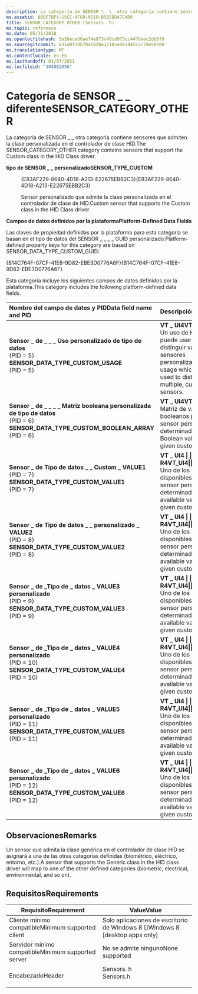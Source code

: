 ```yaml
---
description: La categoría de SENSOR \_ \_ otra categoría contiene sensores que admiten la clase personalizada en el controlador de clase HID.
ms.assetid: 866F7BF4-15CC-4F69-9510-B5858D47C4D0
title: SENSOR_CATEGORY_OTHER (Sensors. h)
ms.topic: reference
ms.date: 05/31/2018
ms.openlocfilehash: 5e26ece66ae74e873c48cd973cc447beec2dd8f9
ms.sourcegitcommit: 831e8f3db78ab820e1710cede244553c70e50500
ms.translationtype: MT
ms.contentlocale: es-ES
ms.lasthandoff: 01/07/2021
ms.locfileid: "104082056"
---
```

# <a name="sensor_category_other"></a><span data-ttu-id="6e98a-103">Categoría de SENSOR \_ \_ diferente</span><span class="sxs-lookup"><span data-stu-id="6e98a-103">SENSOR\_CATEGORY\_OTHER</span></span>

<span data-ttu-id="6e98a-104">La categoría de SENSOR \_ \_ otra categoría contiene sensores que admiten la clase personalizada en el controlador de clase HID.</span><span class="sxs-lookup"><span data-stu-id="6e98a-104">The SENSOR\_CATEGORY\_OTHER category contains sensors that support the Custom class in the HID Class driver.</span></span>

<dl> <dt>

<span data-ttu-id="6e98a-105"><span id="SENSOR_TYPE_CUSTOM"></span><span id="sensor_type_custom"></span>**tipo de SENSOR \_ \_ personalizado**</span><span class="sxs-lookup"><span data-stu-id="6e98a-105"><span id="SENSOR_TYPE_CUSTOM"></span><span id="sensor_type_custom"></span>**SENSOR\_TYPE\_CUSTOM**</span></span>
</dt> <dd> <dl> <dt>

<span data-ttu-id="6e98a-106">{E83AF229-8640-4D18-A213-E22675EBB2C3}</span><span class="sxs-lookup"><span data-stu-id="6e98a-106">{E83AF229-8640-4D18-A213-E22675EBB2C3}</span></span>
</dt> <dt>



<span data-ttu-id="6e98a-107">Sensor personalizado que admite la clase personalizada en el controlador de clase de HID.</span><span class="sxs-lookup"><span data-stu-id="6e98a-107">Custom sensor that supports the Custom class in the HID Class driver.</span></span>


</dt> </dl> </dd> </dl>

<span data-ttu-id="6e98a-108">**Campos de datos definidos por la plataforma**</span><span class="sxs-lookup"><span data-stu-id="6e98a-108">**Platform-Defined Data Fields**</span></span>

<span data-ttu-id="6e98a-109">Las claves de propiedad definidas por la plataforma para esta categoría se basan en el tipo de datos del SENSOR \_ \_ \_ \_ GUID personalizado:</span><span class="sxs-lookup"><span data-stu-id="6e98a-109">Platform-defined property keys for this category are based on SENSOR\_DATA\_TYPE\_CUSTOM\_GUID:</span></span>

<span data-ttu-id="6e98a-110">{B14C764F-07CF-41E8-9D82-EBE3D0776A6F}</span><span class="sxs-lookup"><span data-stu-id="6e98a-110">{B14C764F-07CF-41E8-9D82-EBE3D0776A6F}</span></span>

<span data-ttu-id="6e98a-111">Esta categoría incluye los siguientes campos de datos definidos por la plataforma.</span><span class="sxs-lookup"><span data-stu-id="6e98a-111">This category includes the following platform-defined data fields.</span></span>



| <span data-ttu-id="6e98a-112">Nombre del campo de datos y PID</span><span class="sxs-lookup"><span data-stu-id="6e98a-112">Data field name and PID</span></span>                                                                                                                                                                                                                                                                                    | <span data-ttu-id="6e98a-113">Descripción</span><span class="sxs-lookup"><span data-stu-id="6e98a-113">Description</span></span>                                                                                              |
|:-----------------------------------------------------------------------------------------------------------------------------------------------------------------------------------------------------------------------------------------------------------------------------------------------------------|:---------------------------------------------------------------------------------------------------------|
| <span id="SENSOR_DATA_TYPE_CUSTOM_USAGE"></span><span id="sensor_data_type_custom_usage"></span><dl> <span data-ttu-id="6e98a-114"><dt>**Sensor \_ de \_ \_ \_ Uso personalizado de tipo de datos**</dt> <dt> (PID = 5)</dt></span><span class="sxs-lookup"><span data-stu-id="6e98a-114"><dt>**SENSOR\_DATA\_TYPE\_CUSTOM\_USAGE**</dt> <dt> (PID = 5) </dt></span></span> </dl>                          | <span data-ttu-id="6e98a-115">**VT \_ UI4**</span><span class="sxs-lookup"><span data-stu-id="6e98a-115">**VT\_UI4**</span></span><br/> <span data-ttu-id="6e98a-116">Un uso de HID que se puede usar para distinguir varios sensores personalizados.</span><span class="sxs-lookup"><span data-stu-id="6e98a-116">A HID usage which can be used to distinguish multiple, custom sensors.</span></span><br/> |
| <span id="SENSOR_DATA_TYPE_CUSTOM_BOOLEAN_ARRAY"></span><span id="sensor_data_type_custom_boolean_array"></span><dl> <span data-ttu-id="6e98a-117"><dt>**Sensor \_ de \_ \_ \_ \_ Matriz booleana personalizada de tipo de datos**</dt> <dt> (PID = 6)</dt></span><span class="sxs-lookup"><span data-stu-id="6e98a-117"><dt>**SENSOR\_DATA\_TYPE\_CUSTOM\_BOOLEAN\_ARRAY**</dt> <dt> (PID = 6) </dt></span></span> </dl> | <span data-ttu-id="6e98a-118">**VT \_ UI4**</span><span class="sxs-lookup"><span data-stu-id="6e98a-118">**VT\_UI4**</span></span><br/> <span data-ttu-id="6e98a-119">Matriz de valores booleanos para un sensor personalizado determinado.</span><span class="sxs-lookup"><span data-stu-id="6e98a-119">An array of Boolean values for a given custom sensor.</span></span><br/>                  |
| <span id="SENSOR_DATA_TYPE_CUSTOM_VALUE1"></span><span id="sensor_data_type_custom_value1"></span><dl> <span data-ttu-id="6e98a-120"><dt>**Sensor \_ de Tipo de datos \_ \_ Custom \_ VALUE1**</dt> <dt> (PID = 7)</dt></span><span class="sxs-lookup"><span data-stu-id="6e98a-120"><dt>**SENSOR\_DATA\_TYPE\_CUSTOM\_VALUE1**</dt> <dt> (PID = 7) </dt></span></span> </dl>                       | <span data-ttu-id="6e98a-121">**VT \_ UI4 \| \| VT \_ R4**</span><span class="sxs-lookup"><span data-stu-id="6e98a-121">**VT\_UI4\|\|VT\_R4**</span></span><br/> <span data-ttu-id="6e98a-122">Uno de los seis valores disponibles para un sensor personalizado determinado.</span><span class="sxs-lookup"><span data-stu-id="6e98a-122">One of six available values for a given custom sensor.</span></span><br/>       |
| <span id="SENSOR_DATA_TYPE_CUSTOM_VALUE2"></span><span id="sensor_data_type_custom_value2"></span><dl> <span data-ttu-id="6e98a-123"><dt>**Sensor \_ de Tipo de datos \_ \_ personalizado \_ VALUE2**</dt> <dt> (PID = 8)</dt></span><span class="sxs-lookup"><span data-stu-id="6e98a-123"><dt>**SENSOR\_DATA\_TYPE\_CUSTOM\_VALUE2**</dt> <dt> (PID = 8) </dt></span></span> </dl>                       | <span data-ttu-id="6e98a-124">**VT \_ UI4 \| \| VT \_ R4**</span><span class="sxs-lookup"><span data-stu-id="6e98a-124">**VT\_UI4\|\|VT\_R4**</span></span><br/> <span data-ttu-id="6e98a-125">Uno de los seis valores disponibles para un sensor personalizado determinado.</span><span class="sxs-lookup"><span data-stu-id="6e98a-125">One of six available values for a given custom sensor.</span></span><br/>       |
| <span id="SENSOR_DATA_TYPE_CUSTOM_VALUE3"></span><span id="sensor_data_type_custom_value3"></span><dl> <span data-ttu-id="6e98a-126"><dt>**Sensor \_ de \_Tipo de \_ datos \_ VALUE3 personalizado**</dt> <dt> (PID = 9)</dt></span><span class="sxs-lookup"><span data-stu-id="6e98a-126"><dt>**SENSOR\_DATA\_TYPE\_CUSTOM\_VALUE3**</dt> <dt> (PID = 9) </dt></span></span> </dl>                       | <span data-ttu-id="6e98a-127">**VT \_ UI4 \| \| VT \_ R4**</span><span class="sxs-lookup"><span data-stu-id="6e98a-127">**VT\_UI4\|\|VT\_R4**</span></span><br/> <span data-ttu-id="6e98a-128">Uno de los seis valores disponibles para un sensor personalizado determinado.</span><span class="sxs-lookup"><span data-stu-id="6e98a-128">One of six available values for a given custom sensor.</span></span><br/>       |
| <span id="SENSOR_DATA_TYPE_CUSTOM_VALUE4"></span><span id="sensor_data_type_custom_value4"></span><dl> <span data-ttu-id="6e98a-129"><dt>**Sensor \_ de \_Tipo de \_ datos \_ VALUE4 personalizado**</dt> <dt> (PID = 10)</dt></span><span class="sxs-lookup"><span data-stu-id="6e98a-129"><dt>**SENSOR\_DATA\_TYPE\_CUSTOM\_VALUE4**</dt> <dt> (PID = 10) </dt></span></span> </dl>                      | <span data-ttu-id="6e98a-130">**VT \_ UI4 \| \| VT \_ R4**</span><span class="sxs-lookup"><span data-stu-id="6e98a-130">**VT\_UI4\|\|VT\_R4**</span></span><br/> <span data-ttu-id="6e98a-131">Uno de los seis valores disponibles para un sensor personalizado determinado.</span><span class="sxs-lookup"><span data-stu-id="6e98a-131">One of six available values for a given custom sensor.</span></span><br/>       |
| <span id="SENSOR_DATA_TYPE_CUSTOM_VALUE5"></span><span id="sensor_data_type_custom_value5"></span><dl> <span data-ttu-id="6e98a-132"><dt>**Sensor \_ de \_Tipo de \_ datos \_ VALUE5 personalizado**</dt> <dt> (PID = 11)</dt></span><span class="sxs-lookup"><span data-stu-id="6e98a-132"><dt>**SENSOR\_DATA\_TYPE\_CUSTOM\_VALUE5**</dt> <dt> (PID = 11) </dt></span></span> </dl>                      | <span data-ttu-id="6e98a-133">**VT \_ UI4 \| \| VT \_ R4**</span><span class="sxs-lookup"><span data-stu-id="6e98a-133">**VT\_UI4\|\|VT\_R4**</span></span><br/> <span data-ttu-id="6e98a-134">Uno de los seis valores disponibles para un sensor personalizado determinado.</span><span class="sxs-lookup"><span data-stu-id="6e98a-134">One of six available values for a given custom sensor.</span></span><br/>       |
| <span id="SENSOR_DATA_TYPE_CUSTOM_VALUE6"></span><span id="sensor_data_type_custom_value6"></span><dl> <span data-ttu-id="6e98a-135"><dt>**Sensor \_ de \_Tipo de \_ datos \_ VALUE6 personalizado**</dt> <dt> (PID = 12)</dt></span><span class="sxs-lookup"><span data-stu-id="6e98a-135"><dt>**SENSOR\_DATA\_TYPE\_CUSTOM\_VALUE6**</dt> <dt> (PID = 12) </dt></span></span> </dl>                      | <span data-ttu-id="6e98a-136">**VT \_ UI4 \| \| VT \_ R4**</span><span class="sxs-lookup"><span data-stu-id="6e98a-136">**VT\_UI4\|\|VT\_R4**</span></span><br/> <span data-ttu-id="6e98a-137">Uno de los seis valores disponibles para un sensor personalizado determinado.</span><span class="sxs-lookup"><span data-stu-id="6e98a-137">One of six available values for a given custom sensor.</span></span><br/>       |



## <a name="remarks"></a><span data-ttu-id="6e98a-138">Observaciones</span><span class="sxs-lookup"><span data-stu-id="6e98a-138">Remarks</span></span>

<span data-ttu-id="6e98a-139">Un sensor que admita la clase genérica en el controlador de clase HID se asignará a una de las otras categorías definidas (biométrico, eléctrico, entorno, etc.).</span><span class="sxs-lookup"><span data-stu-id="6e98a-139">A sensor that supports the Generic class in the HID class driver will map to one of the other defined categories (biometric, electrical, environmental, and so on).</span></span>

## <a name="requirements"></a><span data-ttu-id="6e98a-140">Requisitos</span><span class="sxs-lookup"><span data-stu-id="6e98a-140">Requirements</span></span>



| <span data-ttu-id="6e98a-141">Requisito</span><span class="sxs-lookup"><span data-stu-id="6e98a-141">Requirement</span></span> | <span data-ttu-id="6e98a-142">Value</span><span class="sxs-lookup"><span data-stu-id="6e98a-142">Value</span></span> |
|-------------------------------------|--------------------------------------------------------------------------------------|
| <span data-ttu-id="6e98a-143">Cliente mínimo compatible</span><span class="sxs-lookup"><span data-stu-id="6e98a-143">Minimum supported client</span></span><br/> | <span data-ttu-id="6e98a-144">Solo aplicaciones de escritorio de Windows 8 \[\]</span><span class="sxs-lookup"><span data-stu-id="6e98a-144">Windows 8 \[desktop apps only\]</span></span><br/>                                           |
| <span data-ttu-id="6e98a-145">Servidor mínimo compatible</span><span class="sxs-lookup"><span data-stu-id="6e98a-145">Minimum supported server</span></span><br/> | <span data-ttu-id="6e98a-146">No se admite ninguno</span><span class="sxs-lookup"><span data-stu-id="6e98a-146">None supported</span></span><br/>                                                            |
| <span data-ttu-id="6e98a-147">Encabezado</span><span class="sxs-lookup"><span data-stu-id="6e98a-147">Header</span></span><br/>                   | <dl> <span data-ttu-id="6e98a-148"><dt>Sensors. h</dt></span><span class="sxs-lookup"><span data-stu-id="6e98a-148"><dt>Sensors.h</dt></span></span> </dl> |



 

 




